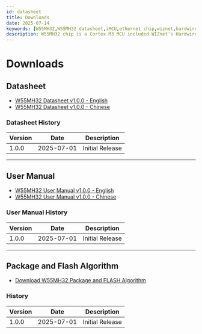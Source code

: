 ```yaml
---
id: datasheet
title: Downloads
date: 2025-07-14
keywords: [W55MH32,W55MH32 datasheet,iMCU,ethernet chip,wiznet,hardwired tcp/ip]
description: W55MH32 chip is a Cortex M3 MCU included WIZnet's Hardwired Internet controller designed as a full hardwired TCP/IP stack.
---
```


# Downloads

## Datasheet

- [W55MH32 Datasheet v1.0.0 - English](/img/products/W55MH32/W55MH32_Datasheet_V1.0.0_EN.pdf)
- [W55MH32 Datasheet v1.0.0 - Chinese](/img/products/W55MH32/W55MH32_Datasheet_V1.0.0_CN.pdf)

### Datasheet History

| Version | Date       | Description     |
| ------- | ---------- | --------------- |
| 1.0.0   | 2025-07-01 | Initial Release |

------

## User Manual

- [W55MH32 User Manual v1.0.0 - English](/img/products/W55MH32/W55MH32_User_Manual_V1.0.0_EN.pdf)
- [W55MH32 User Manual v1.0.0 - Chinese](/img/products/W55MH32/W55MH32_User_manual_V1.0.0_CN.pdf)

### User Manual History

| Version | Date       | Description     |
| ------- | ---------- | --------------- |
| 1.0.0   | 2025-07-01 | Initial Release |

------

## Package and Flash Algorithm

- [Download W55MH32 Package and FLASH Algorithm](\img\products\W55MH32\4.Package_files.rar)

### History

| Version | Date       | Description     |
| ------- | ---------- | --------------- |
| 1.0.0   | 2025-07-01 | Initial Release |